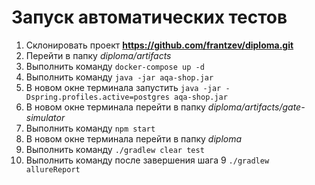 # Запуск автоматических тестов
1. Склонировать проект **https://github.com/frantzev/diploma.git**
2. Перейти в папку _diploma/artifacts_
3. Выполнить команду `docker-compose up -d`
4. Выполнить команду `java -jar aqa-shop.jar`
5. В новом окне терминала запустить `java -jar -Dspring.profiles.active=postgres aqa-shop.jar`
6. В новом окне терминала перейти в папку _diploma/artifacts/gate-simulator_
7. Выполнить команду `npm start`
8. В новом окне терминала перейти в папку _diploma_
9. Выполнить команду `./gradlew clear test`
10. Выполнить команду после завершения шага 9 `./gradlew allureReport`
